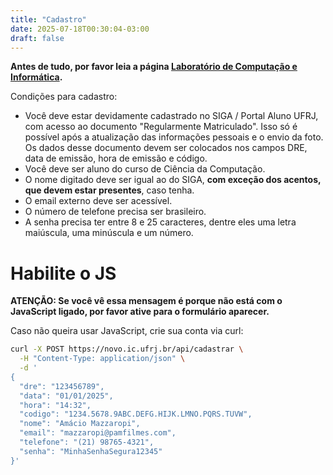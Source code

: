 ```yaml
---
title: "Cadastro"
date: 2025-07-18T00:30:04-03:00
draft: false
---
```


**Antes de tudo, por favor leia a página [Laboratório de Computação e Informática](/info/lci/).**

Condições para cadastro:

- Você deve estar devidamente cadastrado no SIGA / Portal Aluno UFRJ, com acesso ao documento "Regularmente Matriculado". Isso só é possível após a atualização das informações pessoais e o envio da foto. Os dados desse documento devem ser colocados nos campos DRE, data de emissão, hora de emissão e código.
- Você deve ser aluno do curso de Ciência da Computação.
- O nome digitado deve ser igual ao do SIGA, **com exceção dos acentos, que devem estar presentes**, caso tenha.
- O email externo deve ser acessível.
- O número de telefone precisa ser brasileiro.
- A senha precisa ter entre 8 e 25 caracteres, dentre eles uma letra maiúscula, uma minúscula e um número.

<div id="cadastrojs-place-aqui">

# Habilite o JS

**ATENÇÃO: Se você vê essa mensagem é porque não está com o JavaScript ligado, por favor ative para o formulário aparecer.**

Caso não queira usar JavaScript, crie sua conta via curl:

```bash
curl -X POST https://novo.ic.ufrj.br/api/cadastrar \
  -H "Content-Type: application/json" \
  -d '
{
  "dre": "123456789",
  "data": "01/01/2025",
  "hora": "14:32",
  "codigo": "1234.5678.9ABC.DEFG.HIJK.LMNO.PQRS.TUVW",
  "nome": "Amácio Mazzaropi",
  "email": "mazzaropi@pamfilmes.com",
  "telefone": "(21) 98765-4321",
  "senha": "MinhaSenhaSegura12345"
}'
```

</div>

<script src="/js/cadastro.js"></script>

